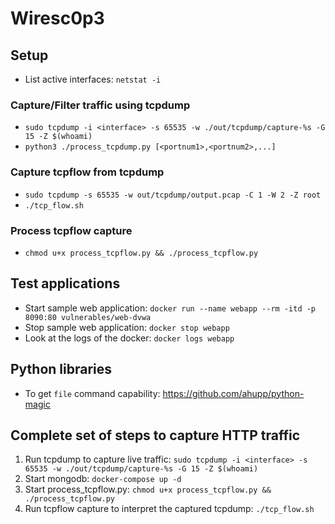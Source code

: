 # Wiresc0p3

## Setup

- List active interfaces: `netstat -i`

### Capture/Filter traffic using tcpdump

- `sudo tcpdump -i <interface> -s 65535 -w ./out/tcpdump/capture-%s -G 15 -Z $(whoami)`
- `python3 ./process_tcpdump.py [<portnum1>,<portnum2>,...]`

### Capture tcpflow from tcpdump

- `sudo tcpdump -s 65535 -w out/tcpdump/output.pcap -C 1 -W 2 -Z root`
- `./tcp_flow.sh`

### Process tcpflow capture

- `chmod u+x process_tcpflow.py && ./process_tcpflow.py`

## Test applications

- Start sample web application: `docker run --name webapp --rm -itd -p 8090:80 vulnerables/web-dvwa`
- Stop sample web application: `docker stop webapp`
- Look at the logs of the docker: `docker logs webapp`

## Python libraries

- To get `file` command capability: https://github.com/ahupp/python-magic

## Complete set of steps to capture HTTP traffic

1. Run tcpdump to capture live
   traffic: `sudo tcpdump -i <interface> -s 65535 -w ./out/tcpdump/capture-%s -G 15 -Z $(whoami)`
2. Start mongodb: `docker-compose up -d`
3. Start process_tcpflow.py: `chmod u+x process_tcpflow.py && ./process_tcpflow.py`
4. Run tcpflow capture to interpret the captured tcpdump: `./tcp_flow.sh`
